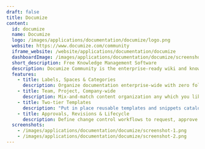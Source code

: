 ```yaml
---
draft: false
title: Documize
content:
  id: documize
  name: Documize
  logo: /images/applications/documentation/documize/logo.png
  website: https://www.documize.com/community
  iframe_website: /website/applications/documentation/documize
  dashboardImage: /images/applications/documentation/documize/screenshot-1.png
  short_description: Free Knowledge Management Software
  description: Documize Community is the enterprise-ready wiki and knowledge-base software. Simple, elegant, usable by both technical and non-technical people alike. Community is our totally free alternative to Confluence.
  features:
    - title: Labels, Spaces & Categories
      description: Organize documentation enterprise-wide with zero folders. Assign labels to group similar topics and create spaces to hold related content.
    - title: Team, Project, Company-wide
      description: Mix-and-match content organization any which you like. Make it by team, by project or product lines — evolve your strategy over time.
    - title: Two-tier Templates
      description: "Put in place reusable templates and snippets catalogue to establish your best practices library. It's dead simple to roll out standards"
    - title: Approvals, Revisions & Lifecycle
      description: Define change control workflows to request, approve and publish changes. Archive the old stuff and keep new content in draft till ready for publication. Leverage version management to support different versions of the same content.
  screenshots:
    - /images/applications/documentation/documize/screenshot-1.png
    - /images/applications/documentation/documize/screenshot-2.png
---
```

